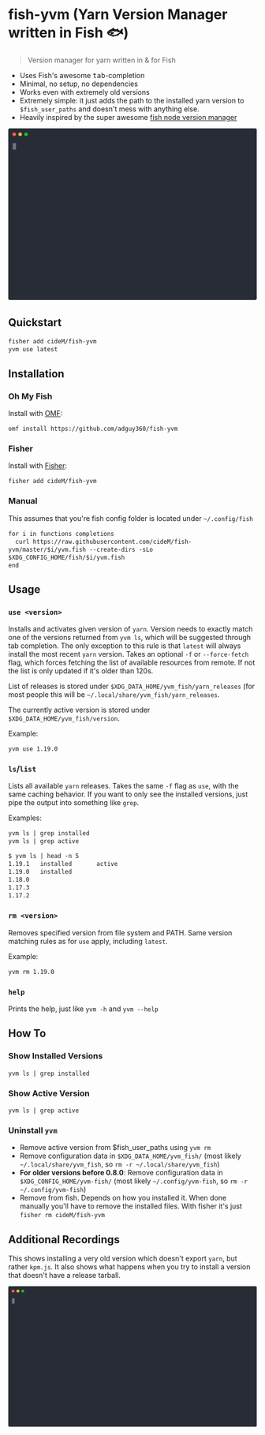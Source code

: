# fish-yvm (Yarn Version Manager written in Fish :fish:)

> Version manager for yarn written in & for Fish

- Uses Fish's awesome <kbd>tab</kbd>-completion
- Minimal, no setup, no dependencies
- Works even with extremely old versions
- Extremely simple: it just adds the path to the installed yarn version to `$fish_user_paths` and doesn't mess with anything else.
- Heavily inspired by the super awesome [fish node version manager](https://github.com/jorgebucaran/fish-nvm)

![](basics.svg)

## Quickstart

```shell
fisher add cideM/fish-yvm
yvm use latest
```

## Installation

### Oh My Fish

Install with [OMF](https://github.com/oh-my-fish/oh-my-fish):

```shell
omf install https://github.com/adguy360/fish-yvm
```

### Fisher

Install with [Fisher](https://github.com/jorgebucaran/fisher):

```shell
fisher add cideM/fish-yvm
```

### Manual

This assumes that you're fish config folder is located under `~/.config/fish`

```fish
for i in functions completions
  curl https://raw.githubusercontent.com/cideM/fish-yvm/master/$i/yvm.fish --create-dirs -sLo $XDG_CONFIG_HOME/fish/$i/yvm.fish
end
```

## Usage

### `use <version>`

Installs and activates given version of `yarn`. Version needs to exactly match one of the versions returned from `yvm ls`, which will be suggested through tab completion. The only exception to this rule is that `latest` will always install the most recent `yarn` version. Takes an optional `-f` or `--force-fetch` flag, which forces fetching the list of available resources from remote. If not the list is only updated if it's older than 120s.

List of releases is stored under `$XDG_DATA_HOME/yvm_fish/yarn_releases` (for most people this will be `~/.local/share/yvm_fish/yarn_releases`.

The currently active version is stored under `$XDG_DATA_HOME/yvm_fish/version`.

Example:

```fish
yvm use 1.19.0
```

### `ls`/`list`

Lists all available `yarn` releases. Takes the same `-f` flag as `use`, with the same caching behavior. If you want to only see the installed versions, just pipe the output into something like `grep`.

Examples:

```shell
yvm ls | grep installed
yvm ls | grep active
```

```fish
$ yvm ls | head -n 5
1.19.1   installed       active
1.19.0   installed
1.18.0
1.17.3
1.17.2
```

### `rm <version>`

Removes specified version from file system and PATH. Same version matching rules as for `use` apply, including `latest`.

Example:

```fish
yvm rm 1.19.0
```

### `help`

Prints the help, just like `yvm -h` and `yvm --help`

## How To

### Show Installed Versions

```fish
yvm ls | grep installed
```

### Show Active Version

```fish
yvm ls | grep active
```

### Uninstall `yvm`

- Remove active version from \$fish_user_paths using `yvm rm`
- Remove configuration data in `$XDG_DATA_HOME/yvm_fish/` (most likely `~/.local/share/yvm_fish`, so `rm -r ~/.local/share/yvm_fish`)
- **For older versions before 0.8.0**: Remove configuration data in `$XDG_CONFIG_HOME/yvm-fish/` (most likely `~/.config/yvm-fish`, so `rm -r ~/.config/yvm-fish`)
- Remove from fish. Depends on how you installed it. When done manually you'll have to remove the installed files. With fisher it's just `fisher rm cideM/fish-yvm`

## Additional Recordings

This shows installing a very old version which doesn't export `yarn`, but rather `kpm.js`. It also shows what happens when you try to install a version that doesn't have a release tarball.

![](errors_and_odd_versions.svg)
